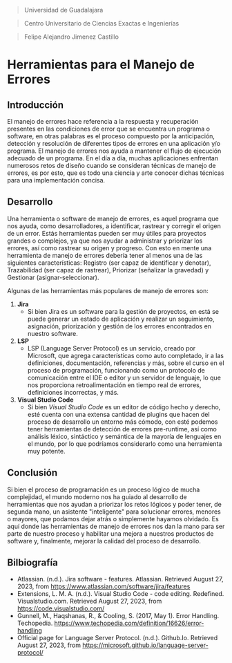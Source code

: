 > Universidad de Guadalajara

> Centro Universitario de Ciencias Exactas e Ingenierías

> Felipe Alejandro Jimenez Castillo

# Herramientas para el Manejo de Errores
## Introducción
El manejo de errores hace referencia a la respuesta y recuperación presentes en las condiciones de error que se encuentra un programa o software, en otras palabras es el proceso compuesto por la anticipación, detección y resolución de diferentes tipos de errores en una aplicación y/o programa. El manejo de errores nos ayuda a mantener el flujo de ejecución adecuado de un programa. En el día a día, muchas aplicaciones enfrentan numerosos retos de diseño cuando se consideran técnicas de manejo de errores, es por esto, que es todo una ciencia y arte conocer dichas técnicas para una implementación concisa.

## Desarrollo
Una herramienta o software de manejo de errores, es aquel programa que nos ayuda, como desarrolladores, a identificar, rastrear y corregir el origen de un error. Estás herramientas pueden ser muy útiles para proyectos grandes o complejos, ya que nos ayudar a administrar y priorizar los errores, así como rastrear su origen y progreso. Con esto en mente una herramienta de manejo de errores debería tener al menos una de las siguientes características: Registro (ser capaz de identificar y denotar), Trazabilidad (ser capaz de rastrear), Priorizar (señalizar la gravedad) y Gestionar (asignar-seleccionar).

Algunas de las herramientas más populares de manejo de errores son:
1. **Jira**
    - Si bien Jira es un software para la gestión de proyectos, en está se puede generar un estado de aplicación y realizar un seguimiento, asignación, priorización y gestión de los errores encontrados en nuestro software.
2. **LSP**
    - LSP (Language Server Protocol) es un servicio, creado por Microsoft, que agrega características como auto completado, ir a las definiciones, documentación, referencias y más, sobre el curso en el proceso de programación, funcionando como un protocolo de comunicación entre el IDE o editor y un servidor de lenguaje, lo que nos proporciona retroalimentación en tiempo real de errores, definiciones incorrectas, y más.
3. **Visual Studio Code**
    - Si bien _Visual Studio Code_ es un editor de código hecho y derecho, esté cuenta con una extensa cantidad de plugins que hacen del proceso de desarrollo un entorno más cómodo, con esté podemos tener herramientas de detección de errores pre-runtime, así como análisis léxico, sintáctico y semántica de la mayoría de lenguajes en el mundo, por lo que podríamos considerarlo como una herramienta muy potente.


## Conclusión
Si bien el proceso de programación es un proceso lógico de mucha complejidad, el mundo moderno nos ha guiado al desarrollo de herramientas que nos ayudan a priorizar los retos lógicos y poder tener, de segunda mano, un asistente "inteligente" para solucionar errores, menores o mayores, que podamos dejar atrás o simplemente hayamos olvidado. Es aquí donde las herramientas de manejo de errores nos dan la mano para ser parte de nuestro proceso y habilitar una mejora a nuestros productos de software y, finalmente, mejorar la calidad del proceso de desarrollo.

## Bilbiografía
- Atlassian. (n.d.). Jira software - features. Atlassian. Retrieved August 27, 2023, from https://www.atlassian.com/software/jira/features
- Extensions, L. M. A. (n.d.). Visual Studio Code - code editing. Redefined. Visualstudio.com. Retrieved August 27, 2023, from https://code.visualstudio.com/
- Gunnell, M., Haqshanas, R., & Cooling, S. (2017, May 1). Error Handling. Techopedia. https://www.techopedia.com/definition/16626/error-handling
- Official page for Language Server Protocol. (n.d.). Github.Io. Retrieved August 27, 2023, from https://microsoft.github.io/language-server-protocol/